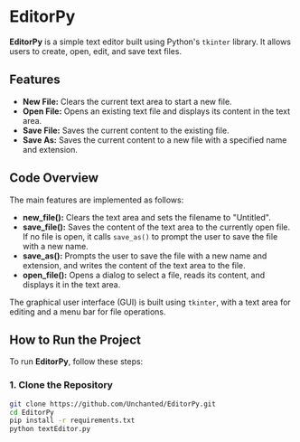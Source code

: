 # EditorPy

**EditorPy** is a simple text editor built using Python's `tkinter` library. It allows users to create, open, edit, and save text files.

## Features

- **New File:** Clears the current text area to start a new file.
- **Open File:** Opens an existing text file and displays its content in the text area.
- **Save File:** Saves the current content to the existing file.
- **Save As:** Saves the current content to a new file with a specified name and extension.

## Code Overview

The main features are implemented as follows:

- **new_file():** Clears the text area and sets the filename to "Untitled".
- **save_file():** Saves the content of the text area to the currently open file. If no file is open, it calls `save_as()` to prompt the user to save the file with a new name.
- **save_as():** Prompts the user to save the file with a new name and extension, and writes the content of the text area to the file.
- **open_file():** Opens a dialog to select a file, reads its content, and displays it in the text area.

The graphical user interface (GUI) is built using `tkinter`, with a text area for editing and a menu bar for file operations.

## How to Run the Project

To run **EditorPy**, follow these steps:

### 1. Clone the Repository

```bash
git clone https://github.com/Unchanted/EditorPy.git
cd EditorPy
pip install -r requirements.txt
python textEditor.py
